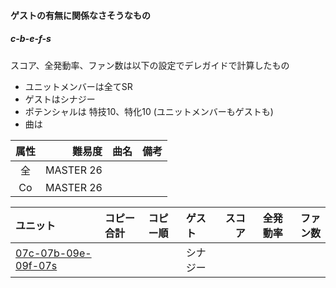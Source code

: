 <!-- -*- coding: utf-8 -*- -->
#### ゲストの有無に関係なさそうなもの

##### c-b-e-f-s

スコア、全発動率、ファン数は以下の設定でデレガイドで計算したもの
- ユニットメンバーは全てSR
- ゲストはシナジー
- ポテンシャルは 特技10、特化10 (ユニットメンバーもゲストも)
- 曲は

| 属性 | 難易度 | 曲名 | 備考 |
|:---:|----:|:----|:----|
| 全 | MASTER 26 |  |  |
| Co | MASTER 26 |  |  |

| ユニット | コピー合計 | コピー順 | ゲスト | スコア | 全発動率 | ファン数 |
|:----|:----|:----|:----|----:|----:|----:|
| [07c-07b-09e-09f-07s](units/07c-07b-09e-09f-07s.md) |  |  | シナジー |  |  |  |
